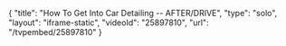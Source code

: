 {
    "title": "How To Get Into Car Detailing -- AFTER\/DRIVE",
    "type": "solo",
    "layout": "iframe-static",
    "videoId": "25897810",
    "url": "\/tvpembed\/25897810"
}